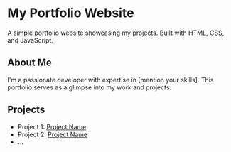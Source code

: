 # My Portfolio Website

A simple portfolio website showcasing my projects. Built with HTML, CSS, and JavaScript.

## About Me

I'm a passionate developer with expertise in [mention your skills]. This portfolio serves as a glimpse into my work and projects.

## Projects

- Project 1: [Project Name](link-to-project)
- Project 2: [Project Name](link-to-project)
- ...

